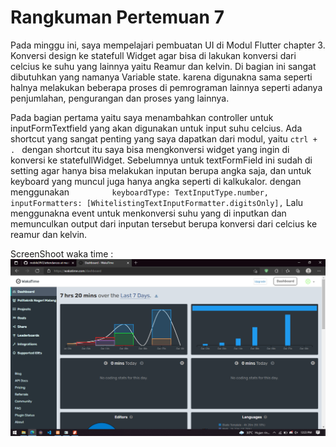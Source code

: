 Rangkuman Pertemuan 7
==

Pada minggu ini, saya mempelajari pembuatan UI di Modul Flutter chapter 3. Konversi design ke statefull Widget agar bisa di lakukan konversi dari celcius ke suhu yang lainnya yaitu Reamur dan kelvin.
Di bagian ini sangat dibutuhkan yang namanya Variable state. karena digunakna sama seperti halnya melakukan beberapa proses di pemrograman lainnya seperti adanya penjumlahan, pengurangan dan proses yang lainnya.

Pada bagian pertama yaitu saya menambahkan controller untuk inputFormTextfield yang akan digunakan untuk input suhu celcius.
Ada shortcut yang sangat penting yang saya dapatkan dari modul, yaitu `ctrl + . ` dengan shortcut itu saya bisa mengkonversi widget yang ingin di konversi ke statefullWidget.
Sebelumnya untuk textFormField ini sudah di setting agar hanya bisa melakukan inputan berupa angka saja, dan untuk keyboard yang muncul juga hanya angka seperti di kalkukalor.
dengan menggunakan `          keyboardType: TextInputType.number,
          inputFormatters: [WhitelistingTextInputFormatter.digitsOnly],
`
Lalu menggunakna event untuk menkonversi suhu yang di inputkan dan memunculkan output dari inputan tersebut berupa konversi dari celcius ke reamur dan kelvin.

ScreenShoot waka time :
![Screenshoot Waka time](wakaTimeMinggu7.png)
